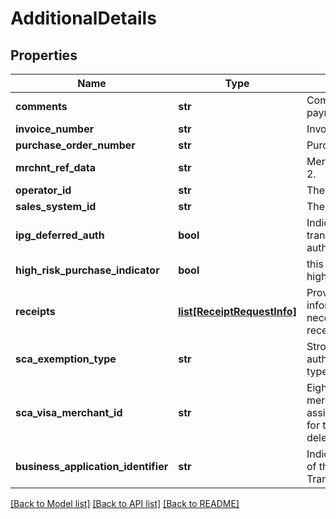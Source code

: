 # AdditionalDetails

## Properties
Name | Type | Description | Notes
------------ | ------------- | ------------- | -------------
**comments** | **str** | Comments for the payment. | [optional] 
**invoice_number** | **str** | Invoice number. | [optional] 
**purchase_order_number** | **str** | Purchase order number. | [optional] 
**mrchnt_ref_data** | **str** | Merchant Reference Data 2. | [optional] 
**operator_id** | **str** | The operator ID. | [optional] 
**sales_system_id** | **str** | The sales system ID. | [optional] 
**ipg_deferred_auth** | **bool** | Indicates if the particular transaction is a deferred authorization. | [optional] 
**high_risk_purchase_indicator** | **bool** | this is highRiskPurchaseIndicator. | [optional] 
**receipts** | [**list[ReceiptRequestInfo]**](ReceiptRequestInfo.md) | Provides request information that is necessary to generate receipts. | [optional] 
**sca_exemption_type** | **str** | Strong customer authentication exemption type indicator. | [optional] 
**sca_visa_merchant_id** | **str** | Eight-character Visa merchant identifier (VMID) assigned by Visa, required for trusted merchant and delegated authentication. | [optional] 
**business_application_identifier** | **str** | Indicates the indended use of the Account Funding Transaction. For Visa Only. | [optional] 

[[Back to Model list]](../README.md#documentation-for-models) [[Back to API list]](../README.md#documentation-for-api-endpoints) [[Back to README]](../README.md)


